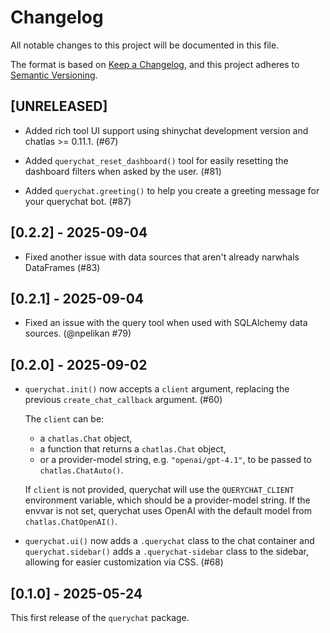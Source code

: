 # Changelog

All notable changes to this project will be documented in this file.

The format is based on [Keep a Changelog](https://keepachangelog.com/en/1.1.0/),
and this project adheres to [Semantic Versioning](https://semver.org/spec/v2.0.0.html).

## [UNRELEASED]

* Added rich tool UI support using shinychat development version and chatlas >= 0.11.1. (#67)

* Added `querychat_reset_dashboard()` tool for easily resetting the dashboard filters when asked by the user. (#81)

* Added `querychat.greeting()` to help you create a greeting message for your querychat bot. (#87)

## [0.2.2] - 2025-09-04

* Fixed another issue with data sources that aren't already narwhals DataFrames (#83)

## [0.2.1] - 2025-09-04

* Fixed an issue with the query tool when used with SQLAlchemy data sources. (@npelikan #79)

## [0.2.0] - 2025-09-02

* `querychat.init()` now accepts a `client` argument, replacing the previous `create_chat_callback` argument. (#60)

  The `client` can be:

  * a `chatlas.Chat` object,
  * a function that returns a `chatlas.Chat` object,
  * or a provider-model string, e.g. `"openai/gpt-4.1"`, to be passed to `chatlas.ChatAuto()`.

  If `client` is not provided, querychat will use the `QUERYCHAT_CLIENT` environment variable, which should be a provider-model string. If the envvar is not set, querychat uses OpenAI with the default model from `chatlas.ChatOpenAI()`.

* `querychat.ui()` now adds a `.querychat` class to the chat container and `querychat.sidebar()` adds a `.querychat-sidebar` class to the sidebar, allowing for easier customization via CSS. (#68)

## [0.1.0] - 2025-05-24

This first release of the `querychat` package.

